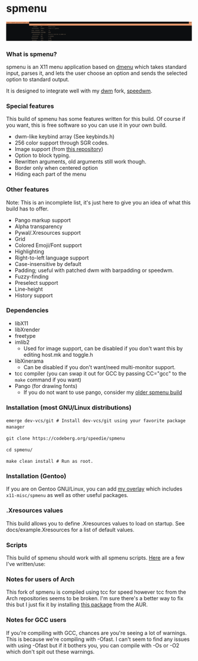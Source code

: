 # spmenu
![image](/docs/preview.png)

### What is spmenu?

spmenu is an X11 menu application based on
[dmenu](https://tools.suckless.org/dmenu) which takes standard input, parses
it, and lets the user choose an option and sends the
selected option to standard output.

It is designed to integrate well with my [dwm](https://dwm.suckless.org) fork, [speedwm](https://codeberg.org/speedie/speedwm).

### Special features

This build of spmenu has some features written for this build.
Of course if you want, this is free software so you can use it in your own build.

- dwm-like keybind array (See keybinds.h)
- 256 color support through SGR codes.
- Image support (from [this repository](https://github.com/Cloudef/dmenu-pango-imlib))
- Option to block typing.
- Rewritten arguments, old arguments still work though.
- Border only when centered option
- Hiding each part of the menu

### Other features

Note: This is an incomplete list, it's just here to give you an idea of what this build has to offer.

- Pango markup support
- Alpha transparency
- Pywal/.Xresources support
- Grid
- Colored Emoji/Font support
- Highlighting
- Right-to-left language support
- Case-insensitive by default
- Padding; useful with patched dwm with barpadding or speedwm.
- Fuzzy-finding
- Preselect support
- Line-height
- History support

### Dependencies

- libX11
- libXrender
- freetype
- imlib2
  - Used for image support, can be disabled if you don't want this by editing host.mk and toggle.h
- libXinerama
  - Can be disabled if you don't want/need multi-monitor support.
- tcc compiler (you can swap it out for GCC by passing CC="gcc" to the `make` command if you want)
- Pango (for drawing fonts)
  - If you do not want to use pango, consider my [older spmenu build](https://github.com/speedie-de/dmenu)

### Installation (most GNU/Linux distributions)

`emerge dev-vcs/git # Install dev-vcs/git using your favorite package manager`

`git clone https://codeberg.org/speedie/spmenu`

`cd spmenu/`

`make clean install # Run as root.`

### Installation (Gentoo)

If you are on Gentoo GNU/Linux, you can add
[my overlay](https://codeberg.org/speedie/speedie-overlay) which includes
`x11-misc/spmenu` as well as other useful packages.

### .Xresources values

This build allows you to define .Xresources values to load on startup. See docs/example.Xresources for a list of default values.

### Scripts

This build of spmenu should work with all spmenu scripts. [Here](https://codeberg.org/speedie/speedwm-extras) are a few I've written/use:

### Notes for users of Arch

This fork of spmenu is compiled using tcc for speed however tcc from the Arch repositories seems to be broken. I'm sure there's a better way to fix this but I just fix it by installing [this package](https://aur.archlinux.org/packages/tcc-ziyao) from the AUR.

### Notes for GCC users

If you're compiling with GCC, chances are you're seeing a lot of warnings.
This is because we're compiling with -Ofast. I can't seem to find any issues
with using -Ofast but if it bothers you, you can compile
with -Os or -O2 which don't spit out these warnings.
